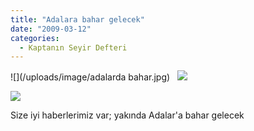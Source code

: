 ```yaml
---
title: "Adalara bahar gelecek"
date: "2009-03-12"
categories: 
  - Kaptanın Seyir Defteri
---
```


![](/uploads/image/adalarda bahar.jpg)   ![](/uploads/image/Buyukada_130703_4.jpg)

![](/uploads/image/istanbul-11.jpg)

Size iyi haberlerimiz var; yakında Adalar'a bahar gelecek

